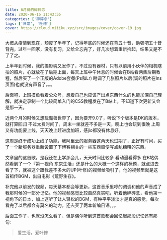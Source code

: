 ```yaml
---
title: 6月份的碎碎念
date: 2020-06-16 11:43:55
categories: ['碎碎念']
tags: ['日常', '吐槽']
cover: https://cloud.miiiku.xyz/src/images/cover/cover-19.jpg
---
```



大概从疫情到现在，颓废了半年了，记得年底的时候还在背五十音，勉强吧五十音背完，过年一回家，没有复习，又给全忘完了，好几次想着重新拾起，结果又是不了了之。

上半年到时候，我的摄影魂又发作了，不过没有器材，只有以前用小伙伴的相机瞎拍的照片，心就放在了后期上面，每天上班中午休息的时候会在B站看两集后期教程，然后买了一个正版的Adobe套餐(Ps和Lr) 瞎调了几张照片以后(调的照片在Ins页面)也就没有声音了。。。

后面吧，上班摸鱼看着公众号，想着自己也应该产出点东西什么的也能加深自己理解，就决定录制一个比较简单入门的CSS教程发在了B站上，不知道下次更新又会是那一天。


近两个月的时候又想玩魔兽世界了，因为要开9.0了，听说下个版本是DK的版本，就打算回归 不过太费时间了，周末一坐就差不多是一天，晚上也会玩到很晚 上周又有功能要上线，天天晚上赶进度加班，感jio都没有休息好。

这周是终于成功上线了功能，我阿里云的服务器这两天也过期了，正好有时间，买了一个新服务器重新设置了下博客相关的一些东西顺便写点乱糟糟的东西。


文章里的这首歌，是我还在上学那会儿，天天时间比较多 看动漫看得多 在B站偶然看到了一个『第一视角 东京生活』还是什么的大概一个这样的标题，就点进去看了下，就被这个跟我差不多大的UP(叶修)的视频给吸引了，他的视频里就是这首祖传BGM，出自电影《荒野生存》。

补完他以前发的视频，每天基本都会等更新，这首音乐里哼的调调和他的声音成了我那时候的一部分记忆。他的视频感觉比较自然真实吧，听着他碎碎念，看他第一视角下的日本，加上这听了让人轻松的BGM，有种平平淡淡才是真的感觉，每次看完了以后都会有莫名的动力，还去买了两本新编日语。。。

后面工作了，也就没怎么看了，但是偶尔听到这首歌都会回忆起那段记忆还有那句:

> 爱生活，爱叶修